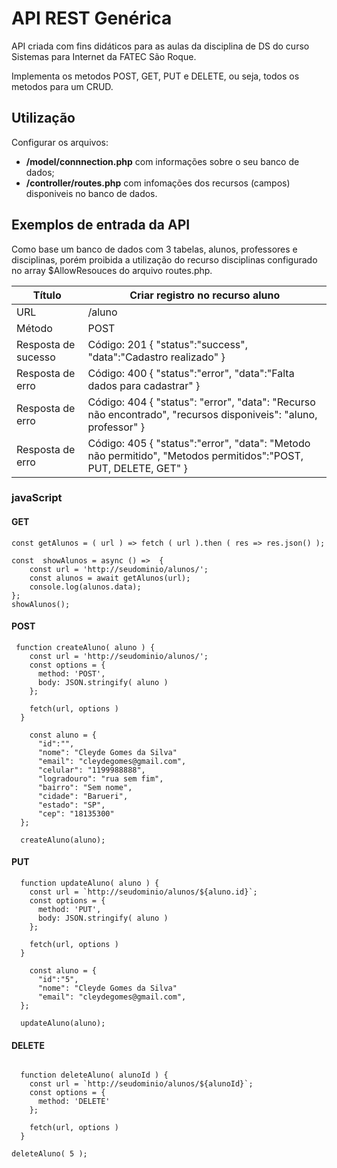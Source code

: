 # API REST Genérica

API criada com fins didáticos para as aulas da disciplina de DS do curso Sistemas para Internet da FATEC São Roque.

Implementa os metodos POST, GET, PUT e DELETE, ou seja, todos os metodos para um CRUD.


## Utilização
Configurar os arquivos:
- **/model/connnection.php** com informações sobre o seu banco de dados;
- **/controller/routes.php** com infomações dos recursos (campos) disponiveis no banco de dados.

## Exemplos de entrada da API
Como base um banco de dados com 3 tabelas, alunos, professores e disciplinas, porém proibida a utilização do recurso disciplinas configurado no array $AllowResouces do arquivo routes.php. 

**Título**          | **Criar registro no recurso aluno**
--------------------|-
URL                 | /aluno
Método              | POST
Resposta de sucesso | Código: 201 { "status":"success", "data":"Cadastro realizado" }
Resposta de erro    | Código: 400 { "status":"error", "data":"Falta dados para cadastrar" }
Resposta de erro    | Código: 404 { "status": "error", "data": "Recurso não encontrado", "recursos disponiveis": "aluno, professor" }
Resposta de erro    | Código: 405 { "status":"error", "data": "Metodo não permitido", "Metodos permitidos":"POST, PUT, DELETE, GET" }

### javaScript

#### GET
~~~
const getAlunos = ( url ) => fetch ( url ).then ( res => res.json() );

const  showAlunos = async () =>  {
    const url = 'http://seudominio/alunos/';
    const alunos = await getAlunos(url);
    console.log(alunos.data);
};
showAlunos();
~~~
#### POST
~~~
 function createAluno( aluno ) {
    const url = 'http://seudominio/alunos/';
    const options = {
      method: 'POST',
      body: JSON.stringify( aluno )
    };
  
    fetch(url, options )
  }
  
    const aluno = {
      "id":"",
      "nome": "Cleyde Gomes da Silva"
      "email": "cleydegomes@gmail.com",
      "celular": "1199988888",
      "logradouro": "rua sem fim",
      "bairro": "Sem nome",
      "cidade": "Barueri",
      "estado": "SP",
      "cep": "18135300"
  };
  
  createAluno(aluno);
~~~
#### PUT
~~~
  function updateAluno( aluno ) {
    const url = `http://seudominio/alunos/${aluno.id}`;
    const options = {
      method: 'PUT',
      body: JSON.stringify( aluno )
    };
  
    fetch(url, options )
  }
  
    const aluno = {
      "id":"5",
      "nome": "Cleyde Gomes da Silva"
      "email": "cleydegomes@gmail.com",
  };
  
  updateAluno(aluno);
~~~
#### DELETE
~~~~

  function deleteAluno( alunoId ) {
    const url = `http://seudominio/alunos/${alunoId}`;
    const options = {
      method: 'DELETE'
    };
  
    fetch(url, options )
  }
  
deleteAluno( 5 );
~~~~
